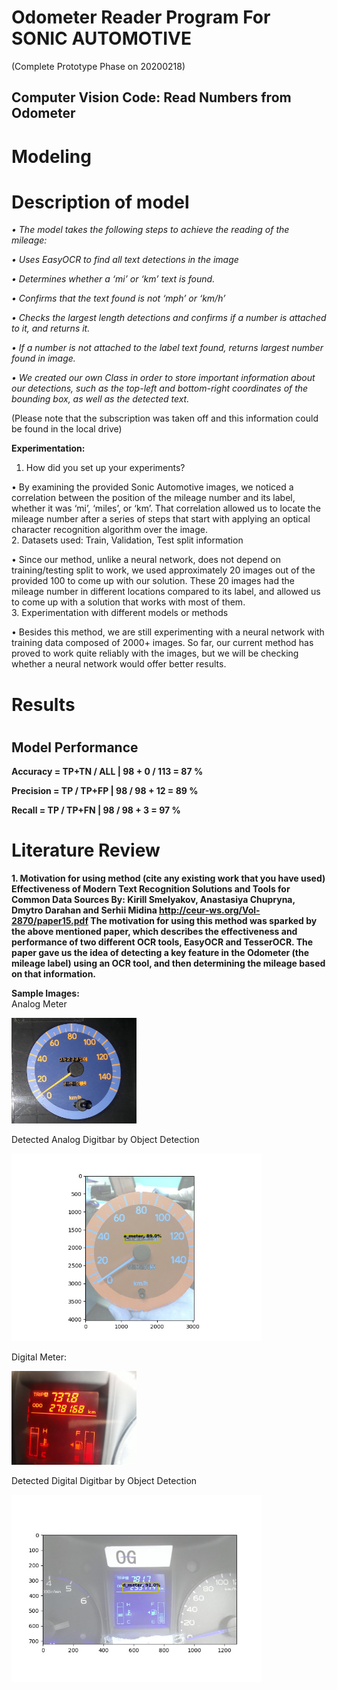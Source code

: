 <h1>Odometer Reader Program For SONIC AUTOMOTIVE</h1>
(Complete Prototype Phase on 20200218)
<h2>Computer Vision Code: Read Numbers from  Odometer</h2>


<h1>Modeling</h1>
<h1>Description of model</h1>
<i>•	The model takes the following steps to achieve the reading of the mileage:

•	Uses EasyOCR to find all text detections in the image

•	Determines whether a ‘mi’ or ‘km’ text is found.

•	Confirms that the text found is not ‘mph’ or ‘km/h’

•	Checks the largest length detections and confirms if a number is attached to it, and returns it.

•	If a number is not attached to the label text found, returns largest number found in image.

•	We created our own Class in order to store important information about our detections, such as the top-left and bottom-right coordinates of the bounding box, as well as the detected text.
</i>

(Please note that the subscription was taken off and this information could be found in the local drive)

<b>Experimentation:</b><br />
1.	How did you set up your experiments?

•	By examining the provided Sonic Automotive images, we noticed a correlation between the position of the mileage number and its label, whether it was ‘mi’, ‘miles’, or ‘km’. That correlation allowed us to locate the mileage number after a series of steps that start with applying an optical character recognition algorithm over the image.<br />
2.    Datasets used: Train, Validation, Test split information

•	Since our method, unlike a neural network, does not depend on training/testing split to work, we used approximately 20 images out of the provided 100 to come up with our solution. These 20 images had the mileage number in different locations compared to its label, and allowed us to come up with a solution that works with most of them.<br />
3.	Experimentation with different models or methods

•	Besides this method, we are still experimenting with a neural network with training data composed of 2000+ images. So far, our current method has proved to work quite reliably with the images, but we will be checking whether a neural network would offer better results.<br />

<h1>Results<h1>
<h2>Model Performance</h2>

<b>Accuracy = TP+TN / ALL | 98 + 0 / 113 = 87 %</b><br />

<b>Precision = TP / TP+FP | 98 / 98 + 12 = 89 %</b><br />

<b>Recall = TP / TP+FN | 98 / 98 + 3 = 97 %</b><br />


<h1>Literature Review</h1>

<b>1.	Motivation for using method (cite any existing work that you have used)
Effectiveness of Modern Text Recognition Solutions and Tools for Common Data Sources
By: Kirill Smelyakov, Anastasiya Chupryna, Dmytro Darahan and Serhii Midina
http://ceur-ws.org/Vol-2870/paper15.pdf
The motivation for using this method was sparked by the above mentioned paper, which describes the effectiveness and performance of two different OCR tools, EasyOCR and TesserOCR. The paper gave us the idea of detecting a key feature in the Odometer (the mileage label) using an OCR tool, and then determining the mileage based on that information.</b><br />




<b>Sample Images:<br/></b>
Analog Meter

<img src=https://github.com/hkbtotw/OdometerReader/blob/master/TestImage/IMG_9090_[052334]_A1.JPG alt="Analog" width="200"/>

Detected Analog Digitbar by Object Detection

<img src=https://github.com/hkbtotw/OdometerReader/blob/master/TestImage/DetectedAnalog.jpg alt="Detected Analog" width="400"/>

Digital Meter:

<img src=https://github.com/hkbtotw/OdometerReader/blob/master/TestImage/IMG_9028[278168].JPG alt="Digital" width="200"/>

Detected Digital Digitbar by Object Detection

<img src=https://github.com/hkbtotw/OdometerReader/blob/master/TestImage/DetectedDigital.jpg alt="Detected Digital" width="400"/>
